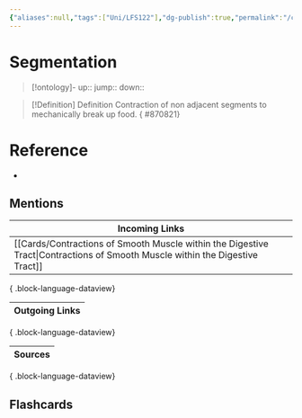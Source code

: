```yaml
---
{"aliases":null,"tags":["Uni/LFS122"],"dg-publish":true,"permalink":"/cards/segmentation/","dgPassFrontmatter":true}
---
```


# Segmentation

> [!ontology]-
> up:: 
> jump:: 
> down:: 

> [!Definition] Definition
> Contraction of non adjacent segments to mechanically break up food.
{ #870821}


# Reference
- 

## Mentions
| Incoming Links                                                                                                                  |
| ------------------------------------------------------------------------------------------------------------------------------- |
| [[Cards/Contractions of Smooth Muscle within the Digestive Tract\|Contractions of Smooth Muscle within the Digestive Tract]] |

{ .block-language-dataview}

| Outgoing Links |
| -------------- |

{ .block-language-dataview}

| Sources |
| ------- |

{ .block-language-dataview}

## Flashcards 
